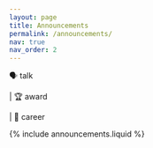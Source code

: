 ```yaml
---
layout: page
title: Announcements
permalink: /announcements/
nav: true
nav_order: 2
---
```


🗣️ talk 
<!-- | 📄 paper  -->
| 🏆 award 
<!-- | 💰 grant  -->
| 🚀 career 
<!-- | 🎉 misc -->
{% include announcements.liquid %}
